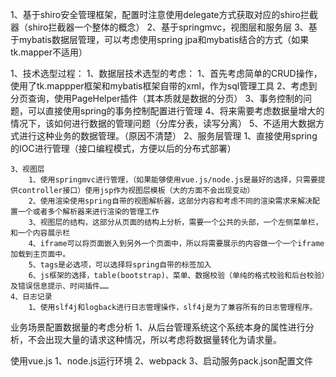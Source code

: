 1、基于shiro安全管理框架，配置时注意使用delegate方式获取对应的shiro拦截器（shiro拦截器一个整体的概念）
2、基于springmvc，视图层和服务层
3、基于mybatis数据层管理，可以考虑使用spring jpa和mybatis结合的方式（如果tk.mapper不适用）

1、技术选型过程：
    1、数据层技术选型的考虑：
        1、首先考虑简单的CRUD操作，使用了tk.mappper框架和mybatis框架自带的xml，作为sql管理工具
        2、考虑到分页查询，使用PageHelper插件（其本质就是数据的分页）
        3、事务控制的问题，可以直接使用spring的事务控制配置进行管理
        4、将来需要考虑数据量增大的情况下，该如何进行数据的管理问题（分库分表，读写分离）
        5、不适用大数据方式进行这种业务的数据管理。（原因不清楚）
    2、服务层管理
        1、直接使用spring的IOC进行管理（接口编程模式，方便以后的分布式部署）
        
    3、视图层
        1、使用springmvc进行管理，（如果能够使用vue.js/node.js是最好的选择，只需要提供controller接口）使用jsp作为视图层模板（大的方面不会出现变动）
        2、使用渲染使用spring自带的视图解析器，这部分内容和考虑不同的渲染需求来解决配置一个或者多个解析器来进行渲染的管理工作
        3、视图层的结构，这部分从页面的结构上分析，需要一个公共的头部，一个左侧菜单栏，和一个内容展示栏
        4、iframe可以将页面嵌入到另外一个页面中，所以将需要展示的内容做一个一个iframe加载到主页面中。
        5、tags是必选项，可以选择将spring自带的标签加入
        6、js框架的选择，table(bootstrap)、菜单、数据校验（单纯的格式校验和后台校验）及错误信息提示、时间插件……
    4、日志记录
        1、使用slf4j和logback进行日志管理操作，slf4j是为了兼容所有的日志管理程序。

业务场景配置数据量的考虑分析
    1、从后台管理系统这个系统本身的属性进行分析，不会出现大量的请求这种情况，所以考虑将数据量转化为请求量。

使用vue.js
    1、node.js运行环境
    2、webpack
    3、启动服务pack.json配置文件        
        
        
            